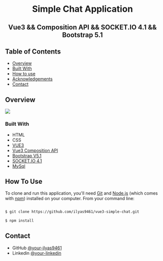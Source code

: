 <h1 align="center">Simple Chat Application</h1>
<h2 align="center">Vue3 && Composition API && SOCKET.IO 4.1 && Bootstrap 5.1</h2>


## Table of Contents

- [Overview](#overview)
- [Built With](#built-with)
- [How to use](#how-to-use)
- [Acknowledgements](#acknowledgements)
- [Contact](#contact)

<!-- OVERVIEW -->

## Overview
[![](https://camo.githubusercontent.com/241d4106ff5edca2ee25e04dcf4546fad9d20b626f7a10990307e8f83e95459f/68747470733a2f2f696d672e736869656c64732e696f2f62616467652f796f75747562652d2532334646303030302e7376673f267374796c653d666f722d7468652d6261646765266c6f676f3d796f7574756265266c6f676f436f6c6f723d7768697465253232)](https://youtu.be/sUjTW-Dg5e8)


### Built With

- HTML
- CSS
- [VUE3](https://v3.vuejs.org/)
- [Vue3 Composition API](https://v3.vuejs.org/guide/composition-api-introduction.html)
- [Bootstrap V5.1](https://getbootstrap.com/docs/5.1/getting-started/introduction/)
- [SOCKET.IO 4.1](https://socket.io/)
- [MySql](https://www.mysql.com/)


## How To Use

To clone and run this application, you'll need [Git](https://git-scm.com) and [Node.js](https://nodejs.org/en/download/) (which comes with [npm](http://npmjs.com)) installed on your computer. From your command line:

```bash

$ git clone https://github.com/ilyas9461/vue3-simple-chat.git

$ npm install


```

## Contact

- GitHub [@your-ilyas9461](https://github.com/ilyas9461)
- Linkedin [@your-linkedin](https://www.linkedin.com/in/ilyas-yağcioğlu-6a6b17217)


